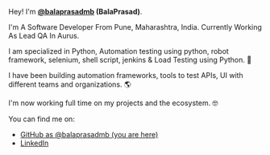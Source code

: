 Hey! I'm **<a href="https://github.com/balaprasadmb" target="_blank">@balaprasadmb</a> (BalaPrasad)**.

I'm A Software Developer From Pune, Maharashtra, India. Currently Working As Lead QA In Aurus.

I am specialized in Python, Automation testing using python, robot framework, selenium, shell script, jenkins & Load Testing using Python. 🚀

I have been building automation frameworks, tools to test APIs, UI  with different teams and organizations. 🌎

I'm now working full time on my projects and the ecosystem. 🤓

You can find me on:

* [GitHub as @balaprasadmb (you are here)](https://github.com/balaprasadmb)
* [LinkedIn](https://www.linkedin.com/in/balaprasad-borade-4268a044)
